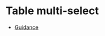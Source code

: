 # Table multi-select

- [Guidance](https://design-patterns.service.justice.gov.uk/components/table-multi-select)
